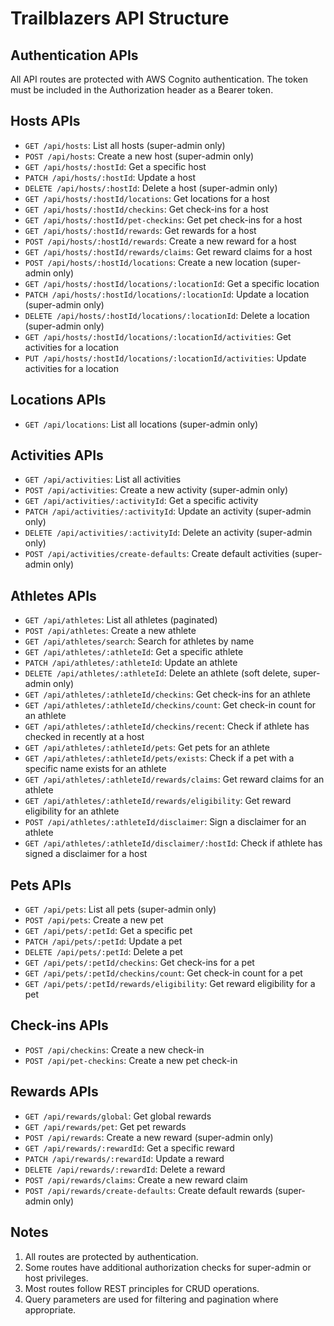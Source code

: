 # Trailblazers API Structure

## Authentication APIs

All API routes are protected with AWS Cognito authentication. The token must be included in the Authorization header as a Bearer token.

## Hosts APIs

- `GET /api/hosts`: List all hosts (super-admin only)
- `POST /api/hosts`: Create a new host (super-admin only)
- `GET /api/hosts/:hostId`: Get a specific host
- `PATCH /api/hosts/:hostId`: Update a host
- `DELETE /api/hosts/:hostId`: Delete a host (super-admin only)
- `GET /api/hosts/:hostId/locations`: Get locations for a host
- `GET /api/hosts/:hostId/checkins`: Get check-ins for a host
- `GET /api/hosts/:hostId/pet-checkins`: Get pet check-ins for a host
- `GET /api/hosts/:hostId/rewards`: Get rewards for a host
- `POST /api/hosts/:hostId/rewards`: Create a new reward for a host
- `GET /api/hosts/:hostId/rewards/claims`: Get reward claims for a host
- `POST /api/hosts/:hostId/locations`: Create a new location (super-admin only)
- `GET /api/hosts/:hostId/locations/:locationId`: Get a specific location
- `PATCH /api/hosts/:hostId/locations/:locationId`: Update a location (super-admin only)
- `DELETE /api/hosts/:hostId/locations/:locationId`: Delete a location (super-admin only)
- `GET /api/hosts/:hostId/locations/:locationId/activities`: Get activities for a location
- `PUT /api/hosts/:hostId/locations/:locationId/activities`: Update activities for a location

## Locations APIs

- `GET /api/locations`: List all locations (super-admin only)

## Activities APIs

- `GET /api/activities`: List all activities
- `POST /api/activities`: Create a new activity (super-admin only)
- `GET /api/activities/:activityId`: Get a specific activity
- `PATCH /api/activities/:activityId`: Update an activity (super-admin only)
- `DELETE /api/activities/:activityId`: Delete an activity (super-admin only)
- `POST /api/activities/create-defaults`: Create default activities (super-admin only)

## Athletes APIs

- `GET /api/athletes`: List all athletes (paginated)
- `POST /api/athletes`: Create a new athlete
- `GET /api/athletes/search`: Search for athletes by name
- `GET /api/athletes/:athleteId`: Get a specific athlete
- `PATCH /api/athletes/:athleteId`: Update an athlete
- `DELETE /api/athletes/:athleteId`: Delete an athlete (soft delete, super-admin only)
- `GET /api/athletes/:athleteId/checkins`: Get check-ins for an athlete
- `GET /api/athletes/:athleteId/checkins/count`: Get check-in count for an athlete
- `GET /api/athletes/:athleteId/checkins/recent`: Check if athlete has checked in recently at a host
- `GET /api/athletes/:athleteId/pets`: Get pets for an athlete
- `GET /api/athletes/:athleteId/pets/exists`: Check if a pet with a specific name exists for an athlete
- `GET /api/athletes/:athleteId/rewards/claims`: Get reward claims for an athlete
- `GET /api/athletes/:athleteId/rewards/eligibility`: Get reward eligibility for an athlete
- `POST /api/athletes/:athleteId/disclaimer`: Sign a disclaimer for an athlete
- `GET /api/athletes/:athleteId/disclaimer/:hostId`: Check if athlete has signed a disclaimer for a host

## Pets APIs

- `GET /api/pets`: List all pets (super-admin only)
- `POST /api/pets`: Create a new pet
- `GET /api/pets/:petId`: Get a specific pet
- `PATCH /api/pets/:petId`: Update a pet
- `DELETE /api/pets/:petId`: Delete a pet
- `GET /api/pets/:petId/checkins`: Get check-ins for a pet
- `GET /api/pets/:petId/checkins/count`: Get check-in count for a pet
- `GET /api/pets/:petId/rewards/eligibility`: Get reward eligibility for a pet

## Check-ins APIs

- `POST /api/checkins`: Create a new check-in
- `POST /api/pet-checkins`: Create a new pet check-in

## Rewards APIs

- `GET /api/rewards/global`: Get global rewards
- `GET /api/rewards/pet`: Get pet rewards
- `POST /api/rewards`: Create a new reward (super-admin only)
- `GET /api/rewards/:rewardId`: Get a specific reward
- `PATCH /api/rewards/:rewardId`: Update a reward
- `DELETE /api/rewards/:rewardId`: Delete a reward
- `POST /api/rewards/claims`: Create a new reward claim
- `POST /api/rewards/create-defaults`: Create default rewards (super-admin only)

## Notes

1. All routes are protected by authentication.
2. Some routes have additional authorization checks for super-admin or host privileges.
3. Most routes follow REST principles for CRUD operations.
4. Query parameters are used for filtering and pagination where appropriate.
